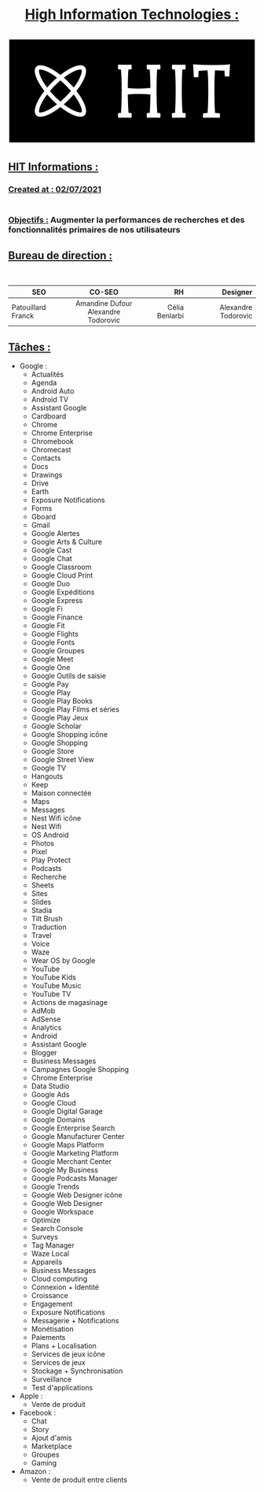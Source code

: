 # <center><u>High Information Technologies :<br></u> <br>![image info](./public/assets/logos/logo_small.png)
## <u>HIT Informations :</u><br>
### <u>Created at : 02/07/2021</u><br><br>
### <u>Objectifs :</u> Augmenter la performances de recherches et des fonctionnalités primaires de nos utilisateurs
## <u>Bureau de direction :</u>
<br>

|   SEO              |      CO-SEO                              |       RH          |      Designer     |
|--------------------|:----------------------------------------:|------------------:|------------------:|
| Patouillard Franck |  Amandine Dufour <br>Alexandre Todorovic | Célia Benlarbi    |Alexandre Todorovic|

## <u>Tâches : </u>
- Google :
    - Actualités
    - Agenda
    - Android Auto
    - Android TV
    - Assistant Google
    - Cardboard
    - Chrome
    - Chrome Enterprise
    - Chromebook
    - Chromecast
    - Contacts
    - Docs
    - Drawings
    - Drive
    - Earth
    - Exposure Notifications
    - Forms
    - Gboard
    - Gmail
    - Google Alertes
    - Google Arts & Culture
    - Google Cast
    - Google Chat
    - Google Classroom
    - Google Cloud Print
    - Google Duo
    - Google Expéditions
    - Google Express
    - Google Fi
    - Google Finance
    - Google Fit
    - Google Flights
    - Google Fonts
    - Google Groupes
    - Google Meet
    - Google One
    - Google Outils de saisie
    - Google Pay
    - Google Play
    - Google Play Books
    - Google Play Films et séries
    - Google Play Jeux
    - Google Scholar
    - Google Shopping icône
    - Google Shopping
    - Google Store
    - Google Street View
    - Google TV
    - Hangouts
    - Keep
    - Maison connectée
    - Maps
    - Messages
    - Nest Wifi icône
    - Nest Wifi
    - OS Android
    - Photos
    - Pixel
    - Play Protect
    - Podcasts
    - Recherche
    - Sheets
    - Sites
    - Slides
    - Stadia
    - Tilt Brush
    - Traduction
    - Travel
    - Voice
    - Waze
    - Wear OS by Google
    - YouTube
    - YouTube Kids
    - YouTube Music
    - YouTube TV
    - Actions de magasinage
    - AdMob
    - AdSense
    - Analytics
    - Android
    - Assistant Google
    - Blogger
    - Business Messages
    - Campagnes Google Shopping
    - Chrome Enterprise
    - Data Studio
    - Google Ads
    - Google Cloud
    - Google Digital Garage
    - Google Domains
    - Google Enterprise Search
    - Google Manufacturer Center
    - Google Maps Platform
    - Google Marketing Platform
    - Google Merchant Center
    - Google My Business
    - Google Podcasts Manager
    - Google Trends
    - Google Web Designer icône
    - Google Web Designer
    - Google Workspace
    - Optimize
    - Search Console
    - Surveys
    - Tag Manager
    - Waze Local
    - Appareils
    - Business Messages
    - Cloud computing
    - Connexion + Identité
    - Croissance
    - Engagement
    - Exposure Notifications
    - Messagerie + Notifications
    - Monétisation
    - Paiements
    - Plans + Localisation
    - Services de jeux icône
    - Services de jeux
    - Stockage + Synchronisation
    - Surveillance
    - Test d'applications
- Apple :
    - Vente de produit
- Facebook :
    - Chat 
    - Story
    - Ajout d'amis
    - Marketplace
    - Groupes
    - Gaming
- Amazon :
    - Vente de produit entre clients